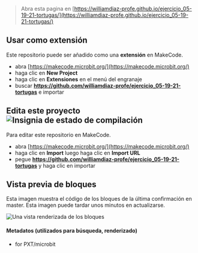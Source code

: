 
> Abra esta pagina en [https://williamdiaz-profe.github.io/ejercicio_05-19-21-tortugas/](https://williamdiaz-profe.github.io/ejercicio_05-19-21-tortugas/)

## Usar como extensión

Este repositorio puede ser añadido como una **extensión** en MakeCode.

* abra [https://makecode.microbit.org/](https://makecode.microbit.org/)
* haga clic en **New Project**
* haga clic en **Extensiones** en el menú del engranaje
* buscar **https://github.com/williamdiaz-profe/ejercicio_05-19-21-tortugas** e importar

## Edita este proyecto ![Insignia de estado de compilación](https://github.com/williamdiaz-profe/ejercicio_05-19-21-tortugas/workflows/MakeCode/badge.svg)

Para editar este repositorio en MakeCode.

* abra [https://makecode.microbit.org/](https://makecode.microbit.org/)
* haga clic en **Import** luego haga clic en **Import URL**
* pegue **https://github.com/williamdiaz-profe/ejercicio_05-19-21-tortugas** y haga clic en importar

## Vista previa de bloques

Esta imagen muestra el código de los bloques de la última confirmación en master.
Esta imagen puede tardar unos minutos en actualizarse.

![Una vista renderizada de los bloques](https://github.com/williamdiaz-profe/ejercicio_05-19-21-tortugas/raw/master/.github/makecode/blocks.png)

#### Metadatos (utilizados para búsqueda, renderizado)

* for PXT/microbit
<script src="https://makecode.com/gh-pages-embed.js"></script><script>makeCodeRender("{{ site.makecode.home_url }}", "{{ site.github.owner_name }}/{{ site.github.repository_name }}");</script>
